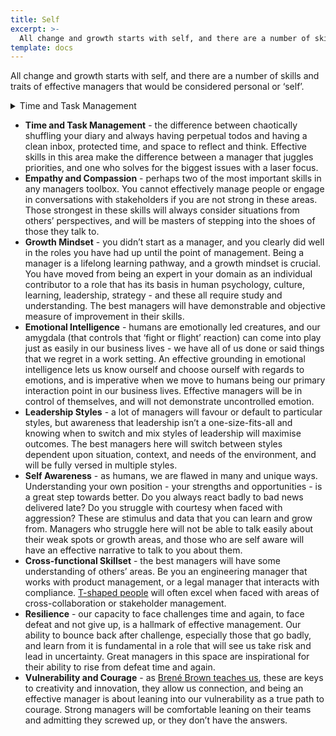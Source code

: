 ```yaml
---
title: Self
excerpt: >-
  All change and growth starts with self, and there are a number of skills and traits of effective managers that would be considered personal or ‘self’.
template: docs
---
```


All change and growth starts with self, and there are a number of skills and traits of effective managers that would be considered personal or ‘self’.

<details>

  <summary>Time and Task Management</summary>

  #### Definition
  The ability to prioritize work effectively, manage your calendar strategically, and create systems that help you stay organized and focused on high-impact activities while maintaining work-life boundaries.

  #### Why It Matters
  Managers who excel at time management are 25% more productive and create 40% less stress for their teams. Your time management directly models behavior for your team and affects your ability to be present for important conversations and decisions.
  This Is Strong When:

  * You consistently arrive prepared for meetings and rarely run late
  * You block calendar time for important but non-urgent work like strategic thinking
  * You delegate effectively rather than trying to do everything yourself
  * You can quickly assess and communicate priorities when new requests come in
  * Your team knows when you're available and respects your focused work time
  * You regularly review and adjust your systems based on what's working
  * You maintain boundaries that allow for rest and personal time

  #### Warning Signs:

  * You're constantly in reactive mode, jumping from crisis to crisis
  * Meetings run over and you're always rushing to the next commitment
  * Important work gets pushed aside by urgent but less critical tasks
  * You work excessive hours but don't feel like you're making progress on key goals
  * Your team interrupts you frequently because they can't predict your availability
  * You forget commitments or miss deadlines regularly
  * You feel overwhelmed and struggle to see the bigger picture

  #### Pathways to Improvement:

  * Try time-blocking: schedule specific time for different types of work
  * Read "Getting Things Done" by David Allen for comprehensive organization systems
  * Use the Eisenhower Matrix to categorize tasks by urgency and importance
  * Implement "office hours" so your team knows when you're available for questions
  * Track your time for a week to understand where it actually goes
  * Learn to say "no" gracefully to requests that don't align with priorities
  * Experiment with productivity techniques like Pomodoro or time-batching

</details>

* **Time and Task Management** - the difference between chaotically shuffling your diary and always having perpetual todos and having a clean inbox, protected time, and space to reflect and think.  Effective skills in this area make the difference between a manager that juggles priorities, and one who solves for the biggest issues with a laser focus.
* **Empathy and Compassion** - perhaps two of the most important skills in any managers toolbox.  You cannot effectively manage people or engage in conversations with stakeholders if you are not strong in these areas.  Those strongest in these skills will always consider situations from others’ perspectives, and will be masters of stepping into the shoes of those they talk to.
* **Growth Mindset** - you didn’t start as a manager, and you clearly did well in the roles you have had up until the point of management.  Being a manager is a lifelong learning pathway, and a growth mindset is crucial.  You have moved from being an expert in your domain as an individual contributor to a role that has its basis in human psychology, culture, learning, leadership, strategy - and these all require study and understanding.  The best managers will have demonstrable and objective measure of improvement in their skills.
* **Emotional Intelligence** - humans are emotionally led creatures, and our amygdala (that controls that ‘fight or flight’ reaction) can come into play just as easily in our business lives - we have all of us done or said things that we regret in a work setting.  An effective grounding in emotional intelligence lets us know ourself and choose ourself with regards to emotions, and is imperative when we move to humans being our primary interaction point in our business lives.  Effective managers will be in control of themselves, and will not demonstrate uncontrolled emotion.
* **Leadership Styles** - a lot of managers will favour or default to particular styles, but awareness that leadership isn’t a one-size-fits-all and knowing when to switch and mix styles of leadership will maximise outcomes.  The best managers here will switch between styles dependent upon situation, context, and needs of the environment, and will be fully versed in multiple styles.
* **Self Awareness** - as humans, we are flawed in many and unique ways.  Understanding your own position - your strengths and opportunities - is a great step towards better.  Do you always react badly to bad news delivered late? Do you struggle with courtesy when faced with aggression?  These are stimulus and data that you can learn and grow from.  Managers who struggle here will not be able to talk easily about their weak spots or growth areas, and those who are self aware will have an effective narrative to talk to you about them.
* **Cross-functional Skillset** - the best managers will have some understanding of others’ areas.  Be you an engineering manager that works with product management, or a legal manager that interacts with compliance.  [T-shaped people](https://medium.com/@jchyip/why-t-shaped-people-e8706198e437) will often excel when faced with areas of cross-collaboration or stakeholder management.
* **Resilience** - our capacity to face challenges time and again, to face defeat and not give up, is a hallmark of effective management. Our ability to bounce back after challenge, especially those that go badly, and learn from it is fundamental in a role that will see us take risk and lead in uncertainty.  Great managers in this space are inspirational for their ability to rise from defeat time and again.
* **Vulnerability and Courage** - as [Brené Brown teaches us](https://www.forbes.com/sites/forbescoachescouncil/2019/01/10/four-skills-you-need-for-courageous-leadership/), these are keys to creativity and innovation, they allow us connection, and being an effective manager is about leaning into our vulnerability as a true path to courage.  Strong managers will be comfortable leaning on their teams and admitting they screwed up, or they don’t have the answers.